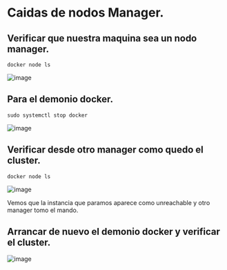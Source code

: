 # Caidas de nodos Manager.
## Verificar que nuestra maquina sea un nodo manager.
```
docker node ls
```
![image](https://github.com/julianzanetti/Docker-Udemy/assets/134458575/89f63192-c6f1-4b4d-8adc-75c8d5e4dfef)

## Para el demonio docker.
```
sudo systemctl stop docker
```
![image](https://github.com/julianzanetti/Docker-Udemy/assets/134458575/6c993ba0-1aa9-40cb-bf63-57fbe3b063ab)

## Verificar desde otro manager como quedo el cluster.
```
docker node ls
```
![image](https://github.com/julianzanetti/Docker-Udemy/assets/134458575/6c7e38f6-cbef-4401-95c6-c4955414587f)

Vemos que la instancia que paramos aparece como unreachable y otro manager tomo el mando.

## Arrancar de nuevo el demonio docker y verificar el cluster.
![image](https://github.com/julianzanetti/Docker-Udemy/assets/134458575/91723a1f-a510-487d-a43c-6d1baef79658)
